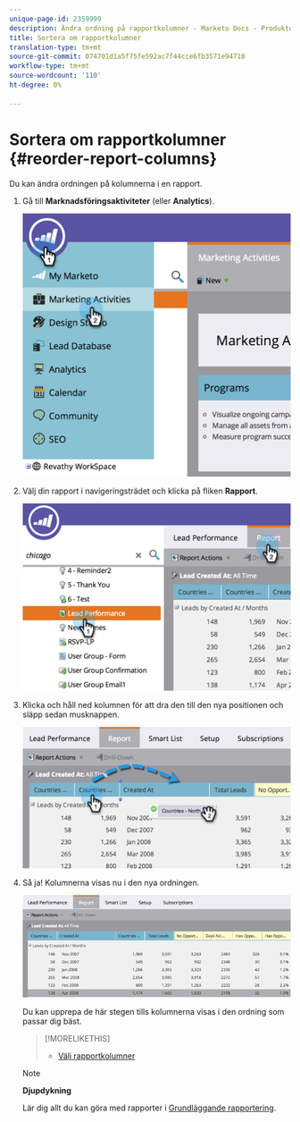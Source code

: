 ```yaml
---
unique-page-id: 2359999
description: Ändra ordning på rapportkolumner - Marketo Docs - Produktdokumentation
title: Sortera om rapportkolumner
translation-type: tm+mt
source-git-commit: 074701d1a5f75fe592ac7f44cce6fb3571e94710
workflow-type: tm+mt
source-wordcount: '110'
ht-degree: 0%

---
```



# Sortera om rapportkolumner {#reorder-report-columns}

Du kan ändra ordningen på kolumnerna i en rapport.

1. Gå till **Marknadsföringsaktiviteter** (eller **Analytics**).

   ![](assets/image2014-9-16-10-3a50-3a27.png)

1. Välj din rapport i navigeringsträdet och klicka på fliken **Rapport**.

   ![](assets/image2014-9-16-10-3a50-3a31.png)

1. Klicka och håll ned kolumnen för att dra den till den nya positionen och släpp sedan musknappen.

   ![](assets/image2014-9-16-10-3a50-3a34.png)

1. Så ja! Kolumnerna visas nu i den nya ordningen.

   ![](assets/image2014-9-16-10-3a50-3a37.png)

   Du kan upprepa de här stegen tills kolumnerna visas i den ordning som passar dig bäst.

   >[!MORELIKETHIS]
   >
   >
   >    
   >    
   >    * [Välj rapportkolumner](select-report-columns.md)


   >[!NOTE]
   >
   >**Djupdykning**
   >
   >
   >Lär dig allt du kan göra med rapporter i [Grundläggande rapportering](http://docs.marketo.com/display/docs/basic+reporting).

